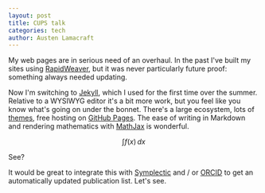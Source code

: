 ```yaml
---
layout: post
title: CUPS talk
categories: tech
author: Austen Lamacraft
---
```


My web pages are in serious need of an overhaul. In the past I've built my sites using [RapidWeaver](https://www.realmacsoftware.com/rapidweaver/), but it was never particularly future proof: something always needed updating.

Now I'm switching to [Jekyll](https://jekyllrb.com), which I used for the first time over the summer. Relative to a WYSIWYG editor it's a bit more work, but you feel like you know what's going on under the bonnet. There's a large ecosystem, lots of [themes](http://themes.jekyllrc.org), free hosting on [GitHub Pages](https://pages.github.com). The ease of writing in Markdown and rendering mathematics with [MathJax](https://www.mathjax.org) is wonderful.

$$
\int f(x)\,dx
$$

See?

It would be great to integrate this with [Symplectic](https://symplectic.admin.cam.ac.uk) and / or [ORCID](http://orcid.org) to get an automatically updated publication list. Let's see.
